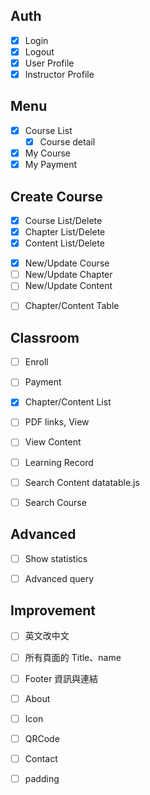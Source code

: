 ## Auth
- [X] Login
- [X] Logout
- [X] User Profile
- [X] Instructor Profile

## Menu
- [X] Course List
  - [X] Course detail
- [X] My Course
- [X] My Payment

## Create Course
- [X] Course List/Delete
- [X] Chapter List/Delete
- [X] Content List/Delete
<!-- - [ ] Quiz List/Delete -->
- [X] New/Update Course
- [ ] New/Update Chapter
- [ ] New/Update Content
<!-- - [ ] New/Update Quiz -->

- [ ] Chapter/Content Table

## Classroom
- [ ] Enroll
- [ ] Payment

- [X] Chapter/Content List
- [ ] PDF links, View
- [ ] View Content
- [ ] Learning Record

- [ ] Search Content datatable.js
- [ ] Search Course

## Advanced
- [ ] Show statistics
- [ ] Advanced query


## Improvement

- [ ] 英文改中文
- [ ] 所有頁面的 Title、name

- [ ] Footer 資訊與連結
- [ ] About

- [ ] Icon
- [ ] QRCode
- [ ] Contact
- [ ] padding